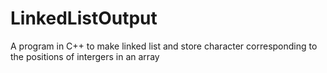# LinkedListOutput
A program in C++ to make linked list and store character corresponding to the positions of intergers in an array
